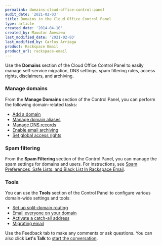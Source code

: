 ```yaml
---
permalink: domains-cloud-office-control-panel
audit_date: '2021-02-03'
title: Domains in the Cloud Office Control Panel
type: article
created_date: '2014-04-10'
created_by: Mawutor Amesawu
last_modified_date: '2021-02-03'
last_modified_by: Carlos Arriaga
product: Rackspace Email
product_url: rackspace-email
---
```


Use the **Domains** section of the Cloud Office Control Panel to easily manage self-service migration, DNS settings,
spam filtering rules, access rights, disclaimers, and archiving.

### Manage domains

From the **Manage Domains** section of the Control Panel, you can perform the following domain-related tasks:

- [Add a domain](/support/how-to/add-domains-with-the-cloud-office-control-panel)
- [Manage domain aliases](/support/how-to/manage-domain-aliases-with-the-cloud-office-control-panel)
- [Manage DNS records](/support/how-to/set-up-dns-records-for-cloud-office-email-and-skype-for-business)
- [Enable email archiving](/support/how-to/enable-email-archiving-cloud-office-control-panel)
- [Set global access rights](/support/how-to/set-global-access-rights-with-the-cloud-office-control-panel)

### Spam filtering

From the **Spam Filtering** section of the Control Panel, you can manage the spam settings for domains and users. For
instructions, see [Spam Preferences, Safe Lists, and Black List In Rackspace Email](/support/how-to/spam-preferences-safe-lists-and-black-list-in-rackspace-email).

### Tools

You can use the **Tools** section of the Control Panel to configure various domain-wide settings and tools:

- [Set up split-domain routing](/support/how-to/split-domain-routing)
- [Email everyone on your domain](/support/how-to/email-everyone-cloud-office-control-panel)
- [Activate a catch-all address](/support/how-to/set-an-email-catch-all-address-in-the-cloud-office-control-panel)
- [Migrating email](/support/how-to/email-migration-services)

Use the Feedback tab to make any comments or ask questions. You can also click
**Let's Talk** to [start the conversation](https://www.rackspace.com/). 
